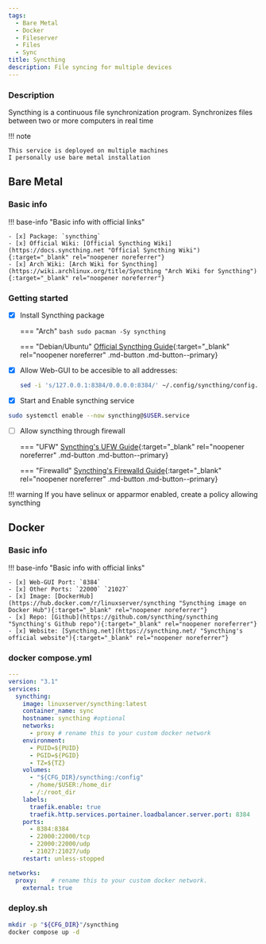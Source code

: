 ```yaml
---
tags:
  - Bare Metal
  - Docker
  - Fileserver
  - Files
  - Sync
title: Syncthing
description: File syncing for multiple devices
---
```

### Description

Syncthing is a continuous file synchronization program. Synchronizes files between two or more computers in real time

!!! note

    This service is deployed on multiple machines  
    I personally use bare metal installation

## Bare Metal

### Basic info

!!! base-info "Basic info with official links"

    - [x] Package: `syncthing`
    - [x] Official Wiki: [Official Syncthing Wiki](https://docs.syncthing.net "Official Syncthing Wiki"){:target="_blank" rel="noopener noreferrer"}
    - [x] Arch Wiki: [Arch Wiki for Syncthing](https://wiki.archlinux.org/title/Syncthing "Arch Wiki for Syncthing"){:target="_blank" rel="noopener noreferrer"}

### Getting started

- [x] Install Syncthing package

    === "Arch"
        ```bash
        sudo pacman -Sy syncthing
        ```

    === "Debian/Ubuntu"
        [Official Syncthing Guide](https://apt.syncthing.net/ "Official Syncthing Guide"){:target="_blank" rel="noopener noreferrer" .md-button .md-button--primary}

- [x] Allow Web-GUI to be accesible to all addresses:
    ```bash
    sed -i 's/127.0.0.1:8384/0.0.0.0:8384/' ~/.config/syncthing/config.xml
    ```

- [x] Start and Enable syncthing service
```bash
sudo systemctl enable --now syncthing@$USER.service
```

- [ ] Allow syncthing through firewall

    === "UFW"
        [Syncthing's UFW Guide](https://docs.syncthing.net/users/firewall.html#uncomplicated-firewall-ufw "Official Syncthing Guide"){:target="_blank" rel="noopener noreferrer" .md-button .md-button--primary}

    === "Firewalld"
        [Syncthing's Firewalld Guide](https://docs.syncthing.net/users/firewall.html#firewalld "Official Syncthing Guide"){:target="_blank" rel="noopener noreferrer" .md-button .md-button--primary}

!!! warning
    If you have selinux or apparmor enabled, create a policy allowing syncthing

## Docker

### Basic info

!!! base-info "Basic info with official links"

    - [x] Web-GUI Port: `8384`
    - [x] Other Ports: `22000` `21027`
    - [x] Image: [DockerHub](https://hub.docker.com/r/linuxserver/syncthing "Syncthing image on Docker Hub"){:target="_blank" rel="noopener noreferrer"}
    - [x] Repo: [Github](https://github.com/syncthing/syncthing "Syncthing's Github repo"){:target="_blank" rel="noopener noreferrer"}
    - [x] Website: [Syncthing.net](https://syncthing.net/ "Syncthing's official website"){:target="_blank" rel="noopener noreferrer"}

### docker compose.yml

```yaml
---
version: "3.1"
services:
  syncthing:
    image: linuxserver/syncthing:latest
    container_name: sync
    hostname: syncthing #optional
    networks:
      - proxy # rename this to your custom docker network
    environment:
      - PUID=${PUID}
      - PGID=${PGID}
      - TZ=${TZ}
    volumes:
      - "${CFG_DIR}/syncthing:/config"
      - /home/$USER:/home_dir
      - /:/root_dir
    labels:
      traefik.enable: true
      traefik.http.services.portainer.loadbalancer.server.port: 8384
    ports:
      - 8384:8384
      - 22000:22000/tcp
      - 22000:22000/udp
      - 21027:21027/udp
    restart: unless-stopped

networks:
  proxy:    # rename this to your custom docker network.
    external: true
```

### deploy.sh

```bash
mkdir -p "${CFG_DIR}"/syncthing
docker compose up -d
```

